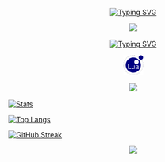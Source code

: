 <p align="center">
<a href="https://git.io/typing-svg"><img src="https://readme-typing-svg.demolab.com?font=Exo+2&size=15&duration=2000&pause=100&color=F7F7F7&center=true&repeat=false&width=435&lines=Images+Of+The+Da-Hood+Interface.;Preview+Of+The+Da-Hood+Script." alt="Typing SVG" /></a>
</p>

<div id="header" align="center">
  <img src="https://media.discordapp.net/attachments/1090424648660942999/1090432348723622038/image.png?width=577&height=391" width="500"/>
</div>

<p align="center">
<a href="https://git.io/typing-svg"><img src="https://readme-typing-svg.demolab.com?font=Exo+2&size=15&duration=2000&pause=100&color=F7F7F7&center=true&repeat=false&width=435&lines=Coding+Languages+Used+In+This+Git-Hub.;Scripting+Languages+Used+In+Our+Scripts." alt="Typing SVG" /></a>
</p>

<div id="header" align="center">
  <img src="https://raw.githubusercontent.com/devicons/devicon/master/icons/lua/lua-original-wordmark.svg" title="Lua" **alt="Lua" width="40" height="40"/>
</div>


<p align="center">
  <a href="https://github.com/DenverCoder1/readme-typing-svg">
    <img src="https://readme-typing-svg.demolab.com/?lines=GitHub Stats&font=Fira%20Code&center=true&width=440&height=45&color=ffffff&vCenter=true&pause=1000&size=15" /></a>
</p>


[![Stats](https://github-readme-stats.vercel.app/api?username=VenusTheUI&show_icons=true&count_private=true&theme=github_dark)]()


[![Top Langs](https://github-readme-stats.vercel.app/api/top-langs/?username=VenusTheUI&layout=compact&theme=vision-friendly-dark)](https://github.com/anuraghazra/github-readme-stats)

[![GitHub Streak](http://github-readme-streak-stats.herokuapp.com?user=VenusTheUI&theme=dark&background=000000)](https://git.io/streak-stats)


<p align="center">
  <a href="https://github.com/DenverCoder1/readme-typing-svg">
    <img src="https://readme-typing-svg.demolab.com/?lines=Welcome;To;Venus!;Join The Discord!&font=Fira%20Code&center=true&width=440&height=45&color=ffffff&vCenter=true&pause=1000&size=15" /></a>
</p>
